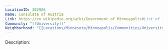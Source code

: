 ```yaml
---
LocationID: 302926
Name: Consulate of Austria
Link: https://en.wikipedia.org/wiki/Government_of_Minneapolis#List_of_foreign_consulates_in_Minneapolis
Community: "[[University]]"
Neighborhood: "[[Locations/Minnesota/Minneapolis/Communities/University/Como]]"
---
```


Description:
